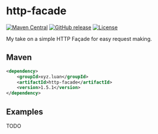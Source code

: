 # http-facade

[![Maven Central](https://maven-badges.herokuapp.com/maven-central/xyz.luan/http-facade/badge.svg)](https://maven-badges.herokuapp.com/maven-central/xyz.luan/http-facade)
[![GitHub release](https://img.shields.io/github/release/luanpotter/http-facade.svg)](https://github.com/luanpotter/http-facade/releases)
[![License](https://img.shields.io/github/license/luanpotter/http-facade.svg)](https://opensource.org/licenses/MIT)

My take on a simple HTTP Façade for easy request making.

## Maven

```xml
<dependency>
    <groupId>xyz.luan</groupId>
    <artifactId>http-facade</artifactId>
    <version>1.5.1</version>
</dependency>
```

## Examples

TODO
